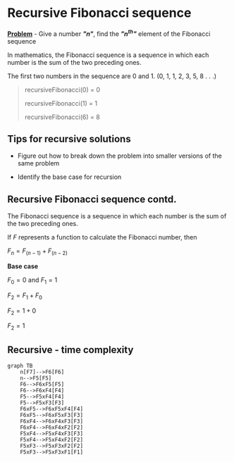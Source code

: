 # Recursive Fibonacci sequence
<u>__Problem__</u> - Give a number ___"n"___, find the ___"n<sup>th</sup>"___ element of the Fibonacci sequence

In mathematics, the Fibonacci sequence is a sequence in which each number is the sum of the two preceding ones.

The first two numbers in the sequence are 0 and 1. (0, 1, 1, 2, 3, 5, 8 . . .)

>recursiveFibonacci(0) = 0
>
>recursiveFibonacci(1) = 1
>
>recursiveFibonacci(6) = 8

## Tips for recursive solutions
- Figure out how to break down the problem into smaller versions of the same problem

- Identify the base case for recursion

## Recursive Fibonacci sequence contd.
The Fibonacci sequence is a sequence in which each number is the sum of the two preceding ones.

If $F$ represents a function to calculate the Fibonacci number, then 

$F_n = F_(n-1) + F_(n-2)$

__Base case__

$F_0 = 0$ and $F_1 = 1$

$F_2=F_1 + F_0$

$F_2= 1 + 0$

$F_2 = 1$

## Recursive - time complexity
```mermaid
graph TB
    n[F7]-->F6[F6]
    n-->F5[F5]
    F6-->F6xF5[F5]
    F6-->F6xF4[F4]
    F5-->F5xF4[F4]
    F5-->F5xF3[F3]
    F6xF5-->F6xF5xF4[F4]
    F6xF5-->F6xF5xF3[F3]
    F6xF4-->F6xF4xF3[F3]
    F6xF4-->F6xF4xF2[F2]
    F5xF4-->F5xF4xF3[F3]
    F5xF4-->F5xF4xF2[F2]
    F5xF3-->F5xF3xF2[F2]
    F5xF3-->F5xF3xF1[F1]
```